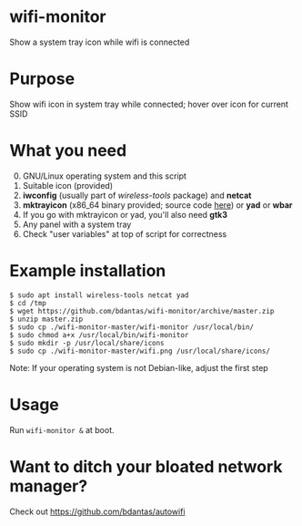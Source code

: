 # wifi-monitor
Show a system tray icon while wifi is connected

# Purpose
Show wifi icon in system tray while connected; hover over icon for current SSID

# What you need
0. GNU/Linux operating system and this script
1. Suitable icon (provided)
2. **iwconfig** (usually part of *wireless-tools* package) and **netcat**
3. **mktrayicon** (x86_64 binary provided; source code [here](https://github.com/jonhoo/mktrayicon)) or **yad** or **wbar**
4. If you go with mktrayicon or yad, you'll also need **gtk3**
5. Any panel with a system tray
6. Check "user variables" at top of script for correctness

# Example installation
```
$ sudo apt install wireless-tools netcat yad
$ cd /tmp
$ wget https://github.com/bdantas/wifi-monitor/archive/master.zip
$ unzip master.zip
$ sudo cp ./wifi-monitor-master/wifi-monitor /usr/local/bin/
$ sudo chmod a+x /usr/local/bin/wifi-monitor
$ sudo mkdir -p /usr/local/share/icons
$ sudo cp ./wifi-monitor-master/wifi.png /usr/local/share/icons/
```
Note: If your operating system is not Debian-like, adjust the first step

# Usage
Run `wifi-monitor &` at boot.

# Want to ditch your bloated network manager?
Check out https://github.com/bdantas/autowifi
